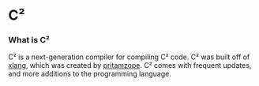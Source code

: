 # C²
### What is C²
C² is a next-generation compiler for compiling C² code. C² was built off of [xlang](https://github.com/pritamzope/xlang), which was created by [pritamzope](https://github.com/pritamzope). C² comes with frequent updates, and more additions to the programming language.